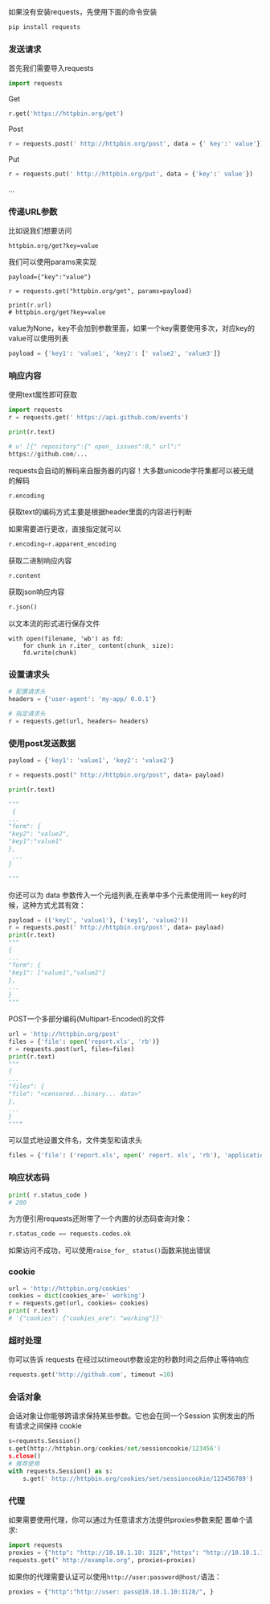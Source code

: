 如果没有安装requests，先使用下面的命令安装

```bash
pip install requests
```



### 发送请求

首先我们需要导入requests

```python
import requests
```

Get

```python
r.get('https://httpbin.org/get')
```

Post

```python
r = requests.post(' http://httpbin.org/post', data = {' key':' value'})
```

Put

```python
r = requests.put(' http://httpbin.org/put', data = {'key':' value'})
````

...



### 传递URL参数

比如说我们想要访问

```
httpbin.org/get?key=value
```

我们可以使用params来实现

```
payload={"key":"value"}

r = requests.get("httpbin.org/get", params=payload)

print(r.url)
# httpbin.org/get?key=value

```

value为None，key不会加到参数里面，如果一个key需要使用多次，对应key的 value可以使用列表

```python
payload = {'key1': 'value1', 'key2': [' value2', 'value3']}
```



###  响应内容

使用text属性即可获取

```python
import requests
r = requests.get(' https://api.github.com/events')

print(r.text)

# u' [{" repository":{" open_ issues":0," url":"
https://github.com/...

```

requests会自动的解码来自服务器的内容！大多数unicode字符集都可以被无缝 的解码

```python
r.encoding
```

获取text的编码方式主要是根据header里面的内容进行判断

如果需要进行更改，直接指定就可以

```python
r.encoding=r.apparent_encoding
```

获取二进制响应内容

```
r.content
```

获取json响应内容

```python
r.json()
```

以文本流的形式进行保存文件

```
with open(filename, 'wb') as fd:
	for chunk in r.iter_ content(chunk_ size):
	fd.write(chunk)
```



### 设置请求头

```python
# 配置请求头
headers = {'user-agent': 'my-app/ 0.0.1'}

# 指定请求头
r = requests.get(url, headers= headers)
```



### 使用post发送数据

```python
payload = {'key1': 'value1', 'key2': 'value2'}

r = requests.post(" http://httpbin.org/post", data= payload)

print(r.text)

"""
 {
...
"form": {
"key2": "value2",
"key1":"value1"
},
 ...
}

"""
```

你还可以为 data 参数传入一个元组列表,在表单中多个元素使用同一 key的时 候，这种方式尤其有效：

```python
payload = (('key1', 'value1'), ('key1', 'value2'))
r = requests.post(' http://httpbin.org/post', data= payload)
print(r.text)
"""
{
...
"form": {
"key1": ["value1","value2"]
},
...
}
"""

```

POST一个多部分编码(Multipart-Encoded)的文件

```python
url = 'http://httpbin.org/post'
files = {'file': open('report.xls', 'rb')}
r = requests.post(url, files=files)
print(r.text)
"""
{
...
"files": {
"file": "<censored...binary... data>"
},
...
}
""""
````

可以显式地设置文件名，文件类型和请求头

```python
files = {'file': ('report.xls', open(' report. xls', 'rb'), 'application / vnd. ms-excel', {' Expires': '0'})}
```



### 响应状态码

```python r = requests.get(' http://httpbin.org/get')
print( r.status_code )
# 200
```

为方便引用requests还附带了一个内置的状态码查询对象：

```python
r.status_code == requests.codes.ok
```

如果访问不成功，可以使用`raise_for_ status()`函数来抛出错误



### cookie

```python
url = 'http://httpbin.org/cookies'
cookies = dict(cookies_are=' working')
r = requests.get(url, cookies= cookies)
print( r.text)
# '{"cookies": {"cookies_are": "working"}}'

```



### 超时处理

你可以告诉 requests 在经过以timeout参数设定的秒数时间之后停止等待响应

```python
requests.get('http://github.com', timeout =10)
```



### 会话对象

会话对象让你能够跨请求保持某些参数。它也会在同一个Session 实例发出的所 有请求之间保持 cookie

```python
s=requests.Session()
s.get(http://httpbin.org/cookies/set/sessioncookie/123456')
s.close()
# 推荐使用
with requests.Session() as s:
	s.get(' http://httpbin.org/cookies/set/sessioncookie/123456789')

```



### 代理

如果需要使用代理，你可以通过为任意请求方法提供proxies参数来配 置单个请求:

```python
import requests
proxies = {"http": "http://10.10.1.10: 3128","https": "http://10.10.1.10: 1080", }
requests.get(" http://example.org", proxies=proxies)
```

如果你的代理需要认证可以使用`http://user:password@host/`语法：

```python
proxies = {"http":"http://user: pass@10.10.1.10:3128/", }
```

